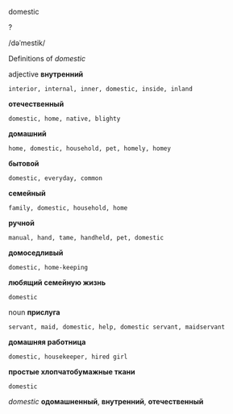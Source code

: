 domestic

?

/dəˈmestik/

Definitions of _domestic_

adjective
**внутренний**

    interior, internal, inner, domestic, inside, inland
**отечественный**

    domestic, home, native, blighty
**домашний**

    home, domestic, household, pet, homely, homey
**бытовой**

    domestic, everyday, common
**семейный**

    family, domestic, household, home
**ручной**

    manual, hand, tame, handheld, pet, domestic
**домоседливый**

    domestic, home-keeping
**любящий семейную жизнь**

    domestic

noun
**прислуга**

    servant, maid, domestic, help, domestic servant, maidservant
**домашняя работница**

    domestic, housekeeper, hired girl
**простые хлопчатобумажные ткани**

    domestic

_domestic_
**одомашненный**, **внутренний**, **отечественный**